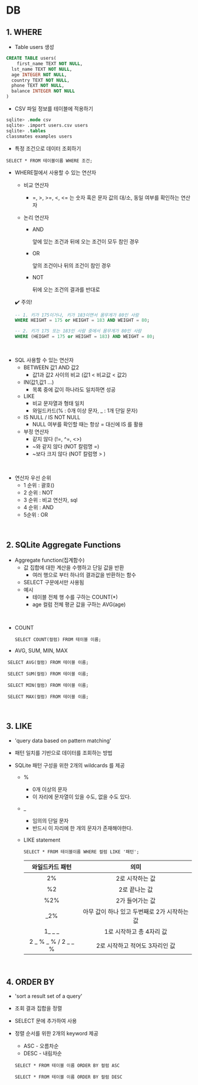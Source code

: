 # DB

## 1. WHERE 

- Table users 생성 

```sql
CREATE TABLE users(
	first_name TEXT NOT NULL,
  lst_name TEXT NOT NULL,
  age INTEGER NOT NULL,
  country TEXT NOT NULL,
  phone TEXT NOT NULL,
  balance INTEGER NOT NULL 
)
```



- CSV 파일 정보를 테이블에 적용하기 

```sql
sqlite> .mode csv
sqlite> .import users.csv users
sqlite> .tables
classmates examples users 
```



- 특정 조건으로 데이터 조회하기 

`SELECT * FROM 테이블이름 WHERE 조건;`



- WHERE절에서 사용할 수 있는 연산자 

  - 비교 연산자 

    - =, >, >=, <, <= 는 숫자 혹은 문자 값의 대/소, 동일 여부를 확인하는 연산자 

  - 논리 연산자 

    - AND 

      앞에 있는 조건과 뒤에 오는 조건이 모두 참인 경우 

    - OR

      앞의 조건이나 뒤의 조건이 참인 경우 

    - NOT 

      뒤에 오는 조건의 결과를 반대로 

  ✔️ 주의! 

  ```sql
  -- 1. 키가 175이거나, 키가 183이면서 몸무게가 80인 사람
  WHERE HEIGHT = 175 or HEIGHT = 183 AND WEIGHT = 80;
  
  -- 2. 키가 175 또는 183인 사람 중에서 몸무게가 80인 사람 
  WHERE (HEIGHT = 175 or HEIGHT = 183) AND WEIGHT = 80;
  ```

<br>

- SQL 사용할 수 있는 연산자 
  - BETWEEN 값1 AND 값2
    - 값1과 값2 사이의 비교 (값1 < 비교값 < 값2)
  - IN(값1,값1 ...)
    - 목록 중에 값이 하나라도 일치하면 성공 
  - LIKE 
    - 비교 문자열과 형태 일치 
    - 와일드카드(% : 0개 이상 문자, _ : 1개 단일 문자)
  - IS NULL / IS NOT NULL 
    - NULL 여부를 확인할 때는 항상 = 대신에 IS 를 활용  
  - 부정 연산자
    - 같지 않다 (!=, ^=, <>)
    - ~와 같지 않다 (NOT 칼럼명 =)
    - ~보다 크지 않다 (NOT 칼럼명 > )

<br>

- 연산자 우선 순위 
  - 1 순위 : 괄호()
  - 2 순위 : NOT
  - 3 순위 : 비교 연산자, sql 
  - 4 순위 : AND
  - 5순위 : OR 

<br>

## 2. SQLite Aggregate Functions 

- Aggregate function(집계함수)
  - 값 집합에 대한 계산을 수행하고 단일 값을 반환
    - 여러 행으로 부터 하나의 결과값을 반환하는 함수
  - SELECT 구문에서만 사용됨 
  - 예시 
    - 테이블 전체 행 수를 구하는 COUNT(*)
    - age 컬럼 전체 평균 값을 구하는 AVG(age)

<br>

- COUNT

  `SELECT COUNT(컬럼) FROM 테이블 이름;`

- AVG, SUM, MIN, MAX

​		`SELECT AVG(컬럼) FROM 테이블 이름;`

​		`SELECT SUM(컬럼) FROM 테이블 이름;`

​		`SELECT MIN(컬럼) FROM 테이블 이름;`

​		`SELECT MAX(컬럼) FROM 테이블 이름;`

<br>

## 3. LIKE

- 'query data based on pattern matching'

- 패턴 일치를 기반으로 데이터를 조회하는 방법

- SQLite 패턴 구성을 위한 2개의 wildcards 를 제공

  - %
    - 0개 이상의 문자
    - 이 자리에 문자열이 있을 수도, 없을 수도 있다.
  - _ 
    - 임의의 단일 문자 
    - 반드시 이 자리에 한 개의 문자가 존재해야한다.

  - LIKE statement 

    `SELECT * FROM 테이블이름 WHERE 컬럼 LIKE '패턴';`

    |   와일드카드 패턴   |                     의미                     |
    | :-----------------: | :------------------------------------------: |
    |         2%          |               2로 시작하는 값                |
    |         %2          |                2로 끝나는 값                 |
    |         %2%         |               2가 들어가는 값                |
    |         _2%         | 아무 값이 하나 있고 두번째로 2가 시작하는 값 |
    |       1_ _ _        |           1로 시작하고 총 4자리 값           |
    | 2 _ % _ % / 2 _ _ % |        2로 시작하고 적어도 3자리인 값        |

    <br>

## 4. ORDER BY

- 'sort a result set of a query'

- 조회 결과 집합을 정렬

- SELECT 문에 추가하여 사용

- 정렬 순서를 위한 2개의 keyword 제공

  - ASC - 오름차순 
  - DESC - 내림차순

  `SELECT * FROM 테이블 이름 ORDER BY 컬럼 ASC `

  `SELECT * FROM 테이블 이름 ORDER BY 컬럼 DESC `

  